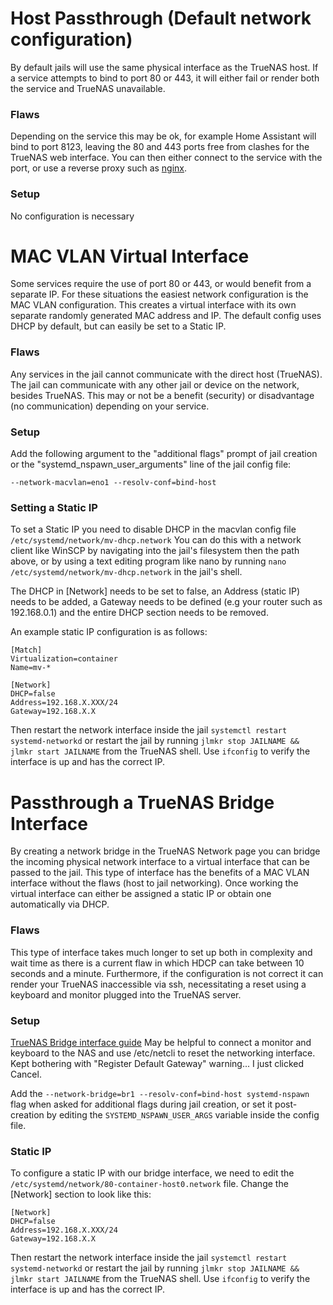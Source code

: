 # Host Passthrough (Default network configuration)
By default jails will use the same physical interface as the TrueNAS host. If a service attempts to bind to port 80 or 443, it will either fail or render both the service and TrueNAS unavailable. 
### Flaws
Depending on the service this may be ok, for example Home Assistant will bind to port 8123, leaving the 80 and 443 ports free from clashes for the TrueNAS web interface. You can then either connect to the service with the port, or use a reverse proxy such as [nginx](https://www.nginx.com/#).
### Setup
No configuration is necessary

# MAC VLAN Virtual Interface
Some services require the use of port 80 or 443, or would benefit from a separate IP. For these situations the easiest network configuration is the MAC VLAN configuration. This creates a virtual interface with its own separate randomly generated MAC address and IP.
The default config uses DHCP by default, but can easily be set to a Static IP.
### Flaws
Any services in the jail cannot communicate with the direct host (TrueNAS). The jail can communicate with any other jail or device on the network, besides TrueNAS. This may or not be a benefit (security) or disadvantage (no communication) depending on your service.
### Setup
Add the following argument to the "additional flags" prompt of jail creation or the "systemd_nspawn_user_arguments" line of the jail config file:
```
--network-macvlan=eno1 --resolv-conf=bind-host
```

### Setting a Static IP
To set a Static IP you need to disable DHCP in the macvlan config file `/etc/systemd/network/mv-dhcp.network`
You can do this with a network client like WinSCP by navigating into the jail's filesystem then the path above, or by using a text editing program like nano by running `nano /etc/systemd/network/mv-dhcp.network` in the jail's shell.

The DHCP in [Network] needs to be set to false, an Address (static IP) needs to be added, a Gateway needs to be defined (e.g your router such as 192.168.0.1) and the entire DHCP section needs to be removed.

An example static IP configuration is as follows:
```
[Match]
Virtualization=container
Name=mv-*

[Network]
DHCP=false
Address=192.168.X.XXX/24
Gateway=192.168.X.X
```
Then restart the network interface inside the jail `systemctl restart systemd-networkd` or restart the jail by running `jlmkr stop JAILNAME && jlmkr start JAILNAME` from the TrueNAS shell. Use `ifconfig` to verify the interface is up and has the correct IP.

# Passthrough a TrueNAS Bridge Interface
By creating a network bridge in the TrueNAS Network page you can bridge the incoming physical network interface to a virtual interface that can be passed to the jail. This type of interface has the benefits of a MAC VLAN interface without the flaws (host to jail networking). Once working the virtual interface can either be assigned a static IP or obtain one automatically via DHCP.
### Flaws
This type of interface takes much longer to set up both in complexity and wait time as there is a current flaw in which HDCP can take between 10 seconds and a minute.
Furthermore, if the configuration is not correct it can render your TrueNAS inaccessible via ssh, necessitating a reset using a keyboard and monitor plugged into the TrueNAS server.
### Setup
[TrueNAS Bridge interface guide](https://www.youtube.com/watch?v=7clQw132w58)
May be helpful to connect a monitor and keyboard to the NAS and use /etc/netcli to reset the networking interface. Kept bothering with "Register Default Gateway" warning... I just clicked Cancel.

Add the `--network-bridge=br1 --resolv-conf=bind-host systemd-nspawn` flag when asked for additional flags during jail creation, or set it post-creation by editing the `SYSTEMD_NSPAWN_USER_ARGS` variable inside the config file.

### Static IP
To configure a static IP with our bridge interface, we need to edit the  `/etc/systemd/network/80-container-host0.network` file. Change the [Network] section to look like this:
```
[Network]
DHCP=false
Address=192.168.X.XXX/24
Gateway=192.168.X.X
```
Then restart the network interface inside the jail `systemctl restart systemd-networkd` or restart the jail by running `jlmkr stop JAILNAME && jlmkr start JAILNAME` from the TrueNAS shell. Use `ifconfig` to verify the interface is up and has the correct IP.
